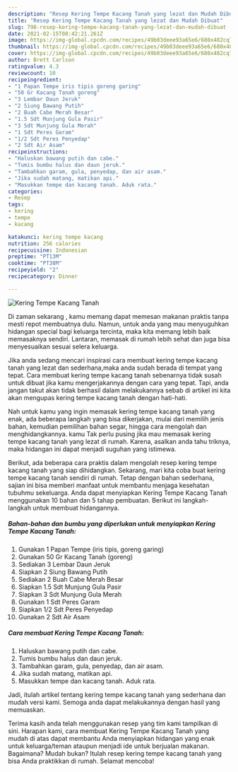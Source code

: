 ```yaml
---
description: "Resep Kering Tempe Kacang Tanah yang lezat dan Mudah Dibuat"
title: "Resep Kering Tempe Kacang Tanah yang lezat dan Mudah Dibuat"
slug: 798-resep-kering-tempe-kacang-tanah-yang-lezat-dan-mudah-dibuat
date: 2021-02-15T08:42:21.261Z
image: https://img-global.cpcdn.com/recipes/49b03deee93a65e6/680x482cq70/kering-tempe-kacang-tanah-foto-resep-utama.jpg
thumbnail: https://img-global.cpcdn.com/recipes/49b03deee93a65e6/680x482cq70/kering-tempe-kacang-tanah-foto-resep-utama.jpg
cover: https://img-global.cpcdn.com/recipes/49b03deee93a65e6/680x482cq70/kering-tempe-kacang-tanah-foto-resep-utama.jpg
author: Brett Carlson
ratingvalue: 4.3
reviewcount: 10
recipeingredient:
- "1 Papan Tempe iris tipis goreng garing"
- "50 Gr Kacang Tanah goreng"
- "3 Lembar Daun Jeruk"
- "2 Siung Bawang Putih"
- "2 Buah Cabe Merah Besar"
- "1.5 Sdt Munjung Gula Pasir"
- "3 Sdt Munjung Gula Merah"
- "1 Sdt Peres Garam"
- "1/2 Sdt Peres Penyedap"
- "2 Sdt Air Asam"
recipeinstructions:
- "Haluskan bawang putih dan cabe."
- "Tumis bumbu halus dan daun jeruk."
- "Tambahkan garam, gula, penyedap, dan air asam."
- "Jika sudah matang, matikan api."
- "Masukkan tempe dan kacang tanah. Aduk rata."
categories:
- Resep
tags:
- kering
- tempe
- kacang

katakunci: kering tempe kacang 
nutrition: 256 calories
recipecuisine: Indonesian
preptime: "PT13M"
cooktime: "PT38M"
recipeyield: "2"
recipecategory: Dinner

---
```



![Kering Tempe Kacang Tanah](https://img-global.cpcdn.com/recipes/49b03deee93a65e6/680x482cq70/kering-tempe-kacang-tanah-foto-resep-utama.jpg)

Di zaman  sekarang , kamu memang dapat memesan makanan praktis tanpa mesti repot membuatnya dulu. Namun, untuk anda yang mau menyuguhkan hidangan special bagi keluarga tercinta, maka kita memang lebih baik memasaknya sendiri. Lantaran, memasak di rumah lebih sehat dan juga bisa menyesuaikan sesuai selera keluarga.

Jika anda sedang mencari inspirasi cara membuat kering tempe kacang tanah yang lezat dan sederhana,maka anda sudah berada di tempat yang tepat. Cara membuat kering tempe kacang tanah  sebenarnya tidak susah untuk dibuat jika kamu mengerjakannya dengan cara yang tepat. Tapi, anda jangan takut akan tidak berhasil dalam melakukannya 
sebab di artikel ini kita akan mengupas kering tempe kacang tanah dengan hati-hati.  



Nah untuk kamu yang ingin memasak kering tempe kacang tanah yang enak, ada beberapa langkah yang bisa dikerjakan, mulai dari memilih jenis bahan, kemudian pemilihan bahan segar, hingga cara mengolah dan menghidangkannya. kamu Tak perlu pusing jika mau memasak kering tempe kacang tanah yang lezat di rumah. Karena, asalkan anda  tahu triknya, maka hidangan ini dapat menjadi suguhan yang istimewa.

Berikut, ada beberapa cara praktis  dalam mengolah resep kering tempe kacang tanah yang siap dihidangkan. Sekarang, mari kita coba buat kering tempe kacang tanah sendiri di rumah. Tetap dengan bahan sederhana, sajian ini bisa memberi manfaat untuk membantu menjaga kesehatan tubuhmu sekeluarga. Anda dapat menyiapkan Kering Tempe Kacang Tanah menggunakan 10 bahan dan 5 tahap pembuatan. Berikut ini langkah-langkah untuk membuat hidangannya.

<!--inarticleads1-->

##### Bahan-bahan dan bumbu yang diperlukan untuk menyiapkan Kering Tempe Kacang Tanah:

1. Gunakan 1 Papan Tempe (iris tipis, goreng garing)
1. Gunakan 50 Gr Kacang Tanah (goreng)
1. Sediakan 3 Lembar Daun Jeruk
1. Siapkan 2 Siung Bawang Putih
1. Sediakan 2 Buah Cabe Merah Besar
1. Siapkan 1.5 Sdt Munjung Gula Pasir
1. Siapkan 3 Sdt Munjung Gula Merah
1. Gunakan 1 Sdt Peres Garam
1. Siapkan 1/2 Sdt Peres Penyedap
1. Gunakan 2 Sdt Air Asam




<!--inarticleads2-->

##### Cara membuat Kering Tempe Kacang Tanah:

1. Haluskan bawang putih dan cabe.
1. Tumis bumbu halus dan daun jeruk.
1. Tambahkan garam, gula, penyedap, dan air asam.
1. Jika sudah matang, matikan api.
1. Masukkan tempe dan kacang tanah. Aduk rata.




Jadi, itulah artikel tentang  kering tempe kacang tanah  yang sederhana dan mudah versi kami. Semoga anda dapat melakukannya dengan hasil yang memuaskan. 

Terima kasih anda telah menggunakan resep yang tim kami tampilkan di sini. Harapan kami, cara membuat  Kering Tempe Kacang Tanah yang mudah di atas dapat membantu Anda menyiapkan hidangan yang enak untuk keluarga/teman ataupun menjadi ide untuk berjualan makanan. Bagaimana? Mudah bukan? Itulah resep kering tempe kacang tanah yang bisa Anda praktikkan di rumah. Selamat mencoba!

